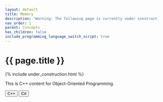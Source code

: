 ```yaml
---
layout: default
title: Memory
description: "Warning: The following page is currently under construction, find more about the details in future patches, or if you choose to add in the article see info on the bottom of the page."
nav_order: 1
parent: Concepts
has_children: false
include_programming_language_switch_script: true
---
```


{{ page.title }}
======================

{% include under_construction.html %}

<div id="cppContent">
  <!-- Your default C++ content goes here -->
  This is C++ content for Object-Oriented Programming.
</div>

<div id="csharpContent" style="display:none;">
  <!-- Your C# content goes here -->
  This is C# content for Object-Oriented Programming.
</div>

<button onclick="setLanguageAndShowContent('cpp')">C++</button>
<button onclick="setLanguageAndShowContent('csharp')">C#</button>


<br>

<br>